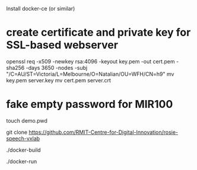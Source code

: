 Install docker-ce (or similar)

# create certificate and private key for SSL-based webserver
openssl req -x509 -newkey rsa:4096 -keyout key.pem -out cert.pem -sha256 -days 3650 -nodes -subj "/C=AU/ST=Victoria/L=Melbourne/O=Natalian/OU=WFH/CN=h9"
mv key.pem server.key
mv cert.pem server.crt

# fake empty password for MIR100
touch demo.pwd

git clone https://github.com/RMIT-Centre-for-Digital-Innovation/rosie-speech-vxlab

./docker-build

./docker-run
